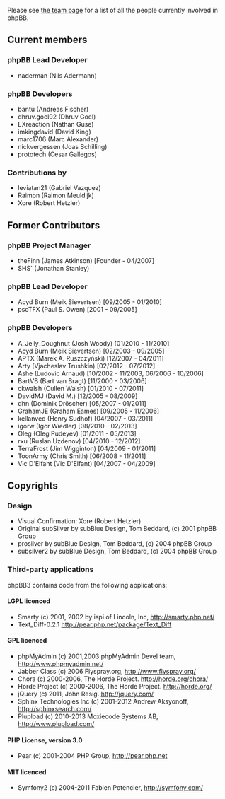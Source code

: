 Please see [the team page](http://www.phpbb.com/about/team/) for a list of all the people currently involved in phpBB.

## Current members

### phpBB Lead Developer

* naderman (Nils Adermann)

### phpBB Developers

* bantu (Andreas Fischer)
* dhruv.goel92 (Dhruv Goel)
* EXreaction (Nathan Guse)
* imkingdavid (David King)
* marc1706 (Marc Alexander)
* nickvergessen (Joas Schilling)
* prototech (Cesar Gallegos)

### Contributions by

* leviatan21 (Gabriel Vazquez)
* Raimon (Raimon Meuldijk)
* Xore (Robert Hetzler)

## Former Contributors

### phpBB Project Manager

* theFinn (James Atkinson)      [Founder - 04/2007]
* SHS` (Jonathan Stanley)

### phpBB Lead Developer

* Acyd Burn (Meik Sievertsen)   [09/2005 - 01/2010]
* psoTFX (Paul S. Owen)         [2001 - 09/2005]

### phpBB Developers

* A_Jelly_Doughnut (Josh Woody) [01/2010 - 11/2010]
* Acyd Burn (Meik Sievertsen)   [02/2003 - 09/2005]
* APTX (Marek A. Ruszczyński)   [12/2007 - 04/2011]
* Arty (Vjacheslav Trushkin)    [02/2012 - 07/2012]
* Ashe (Ludovic Arnaud)         [10/2002 - 11/2003, 06/2006 - 10/2006]
* BartVB (Bart van Bragt)       [11/2000 - 03/2006]
* ckwalsh (Cullen Walsh)        [01/2010 - 07/2011]
* DavidMJ (David M.)            [12/2005 - 08/2009]
* dhn (Dominik Dröscher)        [05/2007 - 01/2011]
* GrahamJE (Graham Eames)       [09/2005 - 11/2006]
* kellanved (Henry Sudhof)      [04/2007 - 03/2011]
* igorw (Igor Wiedler)          [08/2010 - 02/2013]
* Oleg (Oleg Pudeyev)           [01/2011 - 05/2013]
* rxu (Ruslan Uzdenov)          [04/2010 - 12/2012]
* TerraFrost (Jim Wigginton)    [04/2009 - 01/2011]
* ToonArmy (Chris Smith)        [06/2008 - 11/2011]
* Vic D'Elfant (Vic D'Elfant)   [04/2007 - 04/2009]

## Copyrights

### Design

* Visual Confirmation: Xore (Robert Hetzler)
* Original subSilver by subBlue Design, Tom Beddard, (c) 2001 phpBB Group
* prosilver by subBlue Design, Tom Beddard, (c) 2004 phpBB Group
* subsilver2 by subBlue Design, Tom Beddard, (c) 2004 phpBB Group

### Third-party applications

phpBB3 contains code from the following applications:

#### LGPL licenced

* Smarty (c) 2001, 2002 by ispi of Lincoln, Inc, http://smarty.php.net/
* Text_Diff-0.2.1 http://pear.php.net/package/Text_Diff

#### GPL licenced

* phpMyAdmin (c) 2001,2003 phpMyAdmin Devel team, http://www.phpmyadmin.net/
* Jabber Class (c) 2006 Flyspray.org, http://www.flyspray.org/
* Chora (c) 2000-2006, The Horde Project. http://horde.org/chora/
* Horde Project (c) 2000-2006, The Horde Project. http://horde.org/
* jQuery (c) 2011, John Resig. http://jquery.com/
* Sphinx Technologies Inc (c) 2001-2012 Andrew Aksyonoff, http://sphinxsearch.com/
* Plupload (c) 2010-2013 Moxiecode Systems AB, http://www.plupload.com/

#### PHP License, version 3.0
* Pear (c) 2001-2004 PHP Group, http://pear.php.net

#### MIT licenced

* Symfony2 (c) 2004-2011 Fabien Potencier, http://symfony.com/
